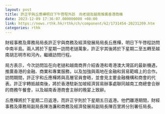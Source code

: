 ```yaml
---
layout: post
title: 許正宇與丘應樺明日下午啓程外訪　向老撾及越南推廣香港商機
date: 2023-12-09 17:36:07.000000000 +08:00
link: https://news.rthk.hk/rthk/ch/component/k2/1731454-20231209.htm
categories: rthk
---
```


財經事務及庫務局局長許正宇與商務及經濟發展局局長丘應樺，明日下午啓程訪問中南半島。兩人將於下星期一訪問老撾萬象，許正宇其後將於下星期二至五轉至越南胡志明巿和河內，繼續訪問行程。

局方表示，今次訪問旨在向老撾和越南商界介紹香港和粵港澳大灣區的最新機遇，推廣香港的金融、商業和專業服務，以及加強與兩地在金融和貿易範疇上的合作。訪問期間，許正宇和丘應樺將與高層官員會晤，並會見主要金融機構和商會的代表。許正宇轉抵越南後，將於香港駐新加坡經濟貿易辦事處聯同越南工商總會合辦的商務午餐會，以及越南香港商會主辦的晚宴上致辭。

丘應樺將於下星期二日返港，而許正宇則於下星期五日返港。他們離港期間，財經事務及庫務局副局長陳浩濂和商務及經濟發展局副局長陳百里將分別署任局長。
